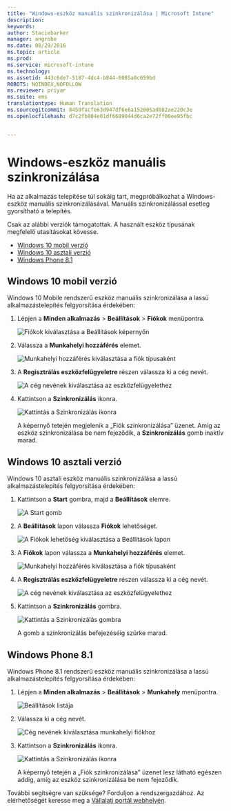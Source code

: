 ```yaml
---
title: "Windows-eszköz manuális szinkronizálása | Microsoft Intune"
description: 
keywords: 
author: Staciebarker
manager: angrobe
ms.date: 08/29/2016
ms.topic: article
ms.prod: 
ms.service: microsoft-intune
ms.technology: 
ms.assetid: 443c6de7-5187-4dc4-b844-6085a0c659bd
ROBOTS: NOINDEX,NOFOLLOW
ms.reviewer: priyar
ms.suite: ems
translationtype: Human Translation
ms.sourcegitcommit: 8450facfe63d947df6e6a152805ad882ae220c3e
ms.openlocfilehash: d7c2fb804e01df6689044d6ca2e72ff00ee95fbc


---
```



# Windows-eszköz manuális szinkronizálása
Ha az alkalmazás telepítése túl sokáig tart, megpróbálkozhat a Windows-eszköz manuális szinkronizálásával. Manuális szinkronizálással esetleg gyorsítható a telepítés.

Csak az alábbi verziók támogatottak. A használt eszköz típusának megfelelő utasításokat kövesse.

* [Windows 10 mobil verzió](#windows-10-mobile)
* [Windows 10 asztali verzió](#windows-10-desktop)
* [Windows Phone 8.1](#windows-phone-8-1)


## Windows 10 mobil verzió
Windows 10 Mobile rendszerű eszköz manuális szinkronizálása a lassú alkalmazástelepítés felgyorsítása érdekében:

1. Lépjen a **Minden alkalmazás** > **Beállítások** > **Fiókok** menüpontra.

    ![Fiókok kiválasztása a Beállítások képernyőn](./media/win10m-sync-1-settings-accounts.png)

2. Válassza a **Munkahelyi hozzáférés** elemet.

    ![Munkahelyi hozzáférés kiválasztása a fiók típusaként](./media/win10m-sync-2-work-access.png)

3. A **Regisztrálás eszközfelügyeletre** részen válassza ki a cég nevét.

    ![A cég nevének kiválasztása az eszközfelügyelethez](./media/win10m-sync-3-tap-comp-name.png)

4. Kattintson a **Szinkronizálás** ikonra.

    ![Kattintás a Szinkronizálás ikonra](./media/win10m-sync-4-tap-sync.png)

    A képernyő tetején megjelenik a „Fiók szinkronizálása” üzenet. Amíg az eszköz szinkronizálása be nem fejeződik, a **Szinkronizálás** gomb inaktív marad.

## Windows 10 asztali verzió
Windows 10 asztali eszköz manuális szinkronizálása a lassú alkalmazástelepítés felgyorsítása érdekében:

1. Kattintson a **Start** gombra, majd a **Beállítások** elemre.

    ![A Start gomb](./media/win10pc-sync-1-start-button.png)

2. A **Beállítások** lapon válassza **Fiókok** lehetőséget.

    ![A Fiókok lehetőség kiválasztása a Beállítások lapon](./media/win10pc-sync-2-settings-accounts.png)

3. A **Fiókok** lapon válassza a **Munkahelyi hozzáférés** elemet.

    ![Munkahelyi hozzáférés kiválasztása a fiók típusaként](./media/win10pc-sync-3-work-access.png)

4. A **Regisztrálás eszközfelügyeletre** részen válassza ki a cég nevét.

    ![A cég nevének kiválasztása az eszközfelügyelethez](./media/win10pc-sync-4-tap-com-name.png)

5. Kattintson a **Szinkronizálás** gombra.

    ![Kattintás a Szinkronizálás gombra](./media/win10pc-sync-5-tap-sync.png)

   A gomb a szinkronizálás befejezéséig szürke marad.

## Windows Phone 8.1
Windows Phone 8.1 rendszerű eszköz manuális szinkronizálása a lassú alkalmazástelepítés felgyorsítása érdekében:

1. Lépjen a **Minden alkalmazás** > **Beállítások** > **Munkahely** menüpontra.

    ![Beállítások listája](./media/wp81-1-sync-settings-workplace.png)

2. Válassza ki a cég nevét.

    ![Cég nevének kiválasztása munkahelyi fiókhoz](./media/wp81-2-sync-tap-compname.png)

3. Kattintson a **Szinkronizálás** ikonra.

    ![Kattintás a Szinkronizálás ikonra](./media/wp81-3-sync-tap-sync-button.png)

   A képernyő tetején a „Fiók szinkronizálása” üzenet lesz látható egészen addig, amíg az eszköz szinkronizálása be nem fejeződik.

További segítségre van szüksége? Forduljon a rendszergazdához. Az elérhetőségét keresse meg a [Vállalati portál webhelyén](http://portal.manage.microsoft.com).



<!--HONumber=Oct16_HO2-->


